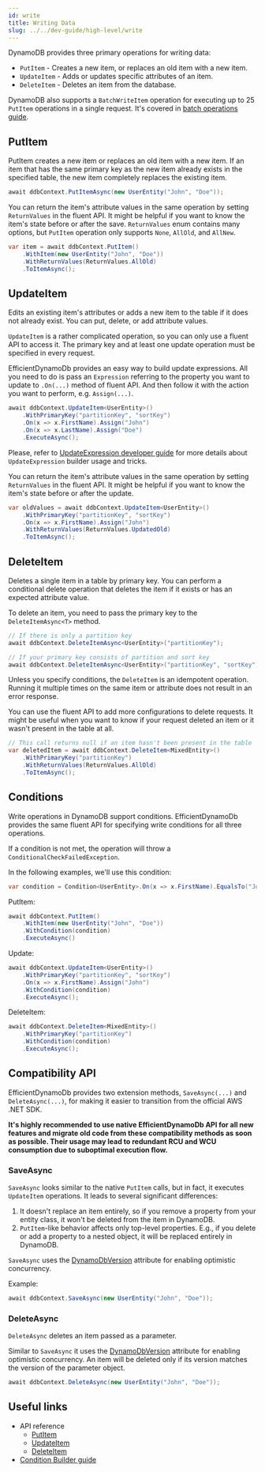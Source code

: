 ```yaml
---
id: write
title: Writing Data
slug: ../../dev-guide/high-level/write
---
```


DynamoDB provides three primary operations for writing data:

* `PutItem` - Creates a new item, or replaces an old item with a new item.
* `UpdateItem` - Adds or updates specific attributes of an item.
* `DeleteItem` - Deletes an item from the database.

DynamoDB also supports a `BatchWriteItem` operation for executing up to 25 `PutItem` operations in a single request.
It's covered in [batch operations guide](batch.md).

## PutItem

PutItem creates a new item or replaces an old item with a new item.
If an item that has the same primary key as the new item already exists in the specified table, the new item completely replaces the existing item.

```csharp
await ddbContext.PutItemAsync(new UserEntity("John", "Doe"));
```

You can return the item's attribute values in the same operation by setting `ReturnValues` in the fluent API.
It might be helpful if you want to know the item's state before or after the save.
`ReturnValues` enum contains many options, but `PutItem` operation only supports `None`, `AllOld`, and `AllNew`.

```csharp
var item = await ddbContext.PutItem()
    .WithItem(new UserEntity("John", "Doe"))
    .WithReturnValues(ReturnValues.AllOld)
    .ToItemAsync();
```

## UpdateItem

Edits an existing item's attributes or adds a new item to the table if it does not already exist.
You can put, delete, or add attribute values.

`UpdateItem` is a rather complicated operation, so you can only use a fluent API to access it.
The primary key and at least one update operation must be specified in every request.

EfficientDynamoDb provides an easy way to build update expressions.
All you need to do is pass an `Expression` referring to the property you want to update to `.On(...)` method of fluent API.
And then follow it with the action you want to perform, e.g. `Assign(...)`.

```csharp
await ddbContext.UpdateItem<UserEntity>()
    .WithPrimaryKey("partitionKey", "sortKey")
    .On(x => x.FirstName).Assign("John")
    .On(x => x.LastName).Assign("Doe")
    .ExecuteAsync();
```

Please, refer to [UpdateExpression developer guide](update-expression.md) for more details about `UpdateExpression` builder usage and tricks.

You can return the item's attribute values in the same operation by setting `ReturnValues` in the fluent API.
It might be helpful if you want to know the item's state before or after the update.

```csharp
var oldValues = await ddbContext.UpdateItem<UserEntity>()
    .WithPrimaryKey("partitionKey", "sortKey")
    .On(x => x.FirstName).Assign("John")
    .WithReturnValues(ReturnValues.UpdatedOld)
    .ToItemAsync();
```

## DeleteItem

Deletes a single item in a table by primary key.
You can perform a conditional delete operation that deletes the item if it exists or has an expected attribute value.

To delete an item, you need to pass the primary key to the `DeleteItemAsync<T>` method.

```csharp
// If there is only a partition key
await ddbContext.DeleteItemAsync<UserEntity>("partitionKey");

// If your primary key consists of partition and sort key
await ddbContext.DeleteItemAsync<UserEntity>("partitionKey", "sortKey")
```

Unless you specify conditions, the `DeleteItem` is an idempotent operation.
Running it multiple times on the same item or attribute does not result in an error response.

You can use the fluent API to add more configurations to delete requests.
It might be useful when you want to know if your request deleted an item or it wasn't present in the table at all.

```csharp
// This call returns null if an item hasn't been present in the table
var deletedItem = await ddbContext.DeleteItem<MixedEntity>()
    .WithPrimaryKey("partitionKey")
    .WithReturnValues(ReturnValues.AllOld)
    .ToItemAsync();
```

## Conditions

Write operations in DynamoDB support conditions.
EfficientDynamoDb provides the same fluent API for specifying write conditions for all three operations.

If a condition is not met, the operation will throw a `ConditionalCheckFailedException`.

In the following examples, we'll use this condition:

```csharp
var condition = Condition<UserEntity>.On(x => x.FirstName).EqualsTo("John");
```

PutItem:

```csharp
await ddbContext.PutItem()
    .WithItem(new UserEntity("John", "Doe"))
    .WithCondition(condition)
    .ExecuteAsync()
```

Update:

```csharp
await ddbContext.UpdateItem<UserEntity>()
    .WithPrimaryKey("partitionKey", "sortKey")
    .On(x => x.FirstName).Assign("John")
    .WithCondition(condition)
    .ExecuteAsync();
```

DeleteItem:

```csharp
await ddbContext.DeleteItem<MixedEntity>()
    .WithPrimaryKey("partitionKey")
    .WithCondition(condition)
    .ExecuteAsync();
```

## Compatibility API

EfficientDynamoDb provides two extension methods, `SaveAsync(...)` and `DeleteAsync(...)`, for making it easier to transition from the official AWS .NET SDK.

**It's highly recommended to use native EfficientDynamoDb API for all new features and migrate old code from these compatibility methods as soon as possible.
Their usage may lead to redundant RCU and WCU consumption due to suboptimal execution flow.**

### SaveAsync

`SaveAsync` looks similar to the native `PutItem` calls, but in fact, it executes `UpdateItem` operations.
It leads to several significant differences:

1. It doesn't replace an item entirely, so if you remove a property from your entity class, it won't be deleted from the item in DynamoDB.
1. `PutItem`-like behavior affects only top-level properties. E.g., if you delete or add a property to a nested object, it will be replaced entirely in DynamoDB.

`SaveAsync` uses the [DynamoDbVersion](attributes.md#dynamodbversion) attribute for enabling optimistic concurrency.

Example:

```csharp
await ddbContext.SaveAsync(new UserEntity("John", "Doe"));
```

### DeleteAsync

`DeleteAsync` deletes an item passed as a parameter.

Similar to `SaveAsync` it uses the [DynamoDbVersion](attributes.md#dynamodbversion) attribute for enabling optimistic concurrency.
An item will be deleted only if its version matches the version of the parameter object.

```csharp
await ddbContext.DeleteAsync(new UserEntity("John", "Doe"));
```

## Useful links

* API reference
  * [PutItem](../../api_reference/builders/put-item-builder.md)
  * [UpdateItem](../../api_reference/builders/update-item-builder.md)
  * [DeleteItem](../../api_reference/builders/delete-item-builder.md)
* [Condition Builder guide](conditions.md)
